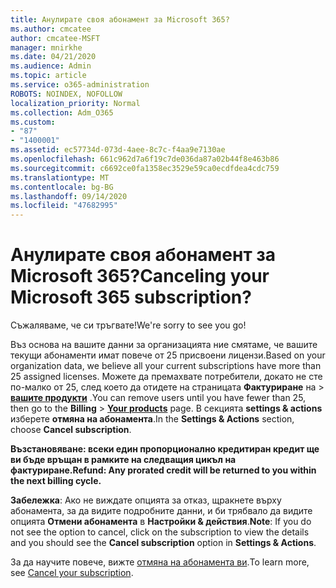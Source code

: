 ```yaml
---
title: Анулирате своя абонамент за Microsoft 365?
ms.author: cmcatee
author: cmcatee-MSFT
manager: mnirkhe
ms.date: 04/21/2020
ms.audience: Admin
ms.topic: article
ms.service: o365-administration
ROBOTS: NOINDEX, NOFOLLOW
localization_priority: Normal
ms.collection: Adm_O365
ms.custom:
- "87"
- "1400001"
ms.assetid: ec57734d-073d-4aee-8c7c-f4aa9e7130ae
ms.openlocfilehash: 661c962d7a6f19c7de036da87a02b44f8e463b86
ms.sourcegitcommit: c6692ce0fa1358ec3529e59ca0ecdfdea4cdc759
ms.translationtype: MT
ms.contentlocale: bg-BG
ms.lasthandoff: 09/14/2020
ms.locfileid: "47682995"
---
```

# <a name="canceling-your-microsoft-365-subscription"></a><span data-ttu-id="8ecc6-102">Анулирате своя абонамент за Microsoft 365?</span><span class="sxs-lookup"><span data-stu-id="8ecc6-102">Canceling your Microsoft 365 subscription?</span></span>

<span data-ttu-id="8ecc6-103">Съжаляваме, че си тръгвате!</span><span class="sxs-lookup"><span data-stu-id="8ecc6-103">We're sorry to see you go!</span></span>
  
<span data-ttu-id="8ecc6-104">Въз основа на вашите данни за организацията ние смятаме, че вашите текущи абонаменти имат повече от 25 присвоени лицензи.</span><span class="sxs-lookup"><span data-stu-id="8ecc6-104">Based on your organization data, we believe all your current subscriptions have more than 25 assigned licenses.</span></span> <span data-ttu-id="8ecc6-105">Можете да премахвате потребители, докато не сте по-малко от 25, след което да отидете на страницата **Фактуриране** на \> **[вашите продукти](https://go.microsoft.com/fwlink/p/?linkid=842054)** .</span><span class="sxs-lookup"><span data-stu-id="8ecc6-105">You can remove users until you have fewer than 25, then go to the **Billing** \> **[Your products](https://go.microsoft.com/fwlink/p/?linkid=842054)** page.</span></span> <span data-ttu-id="8ecc6-106">В секцията **settings & actions** изберете **отмяна на абонамента**.</span><span class="sxs-lookup"><span data-stu-id="8ecc6-106">In the **Settings & Actions** section, choose **Cancel subscription**.</span></span>
 
<span data-ttu-id="8ecc6-107">**Възстановяване: всеки един пропорционално кредитиран кредит ще ви бъде връщан в рамките на следващия цикъл на фактуриране.**</span><span class="sxs-lookup"><span data-stu-id="8ecc6-107">**Refund: Any prorated credit will be returned to you within the next billing cycle.**</span></span> 

<span data-ttu-id="8ecc6-108">**Забележка**: Ако не виждате опцията за отказ, щракнете върху абонамента, за да видите подробните данни, и би трябвало да видите опцията **Отмени абонамента** в **Настройки & действия**.</span><span class="sxs-lookup"><span data-stu-id="8ecc6-108">**Note**: If you do not see the option to cancel, click on the subscription to view the details and you should see the **Cancel subscription** option in **Settings & Actions**.</span></span> 

<span data-ttu-id="8ecc6-109">За да научите повече, вижте [отмяна на абонамента ви](https://docs.microsoft.com/microsoft-365/commerce/subscriptions/cancel-your-subscription).</span><span class="sxs-lookup"><span data-stu-id="8ecc6-109">To learn more, see [Cancel your subscription](https://docs.microsoft.com/microsoft-365/commerce/subscriptions/cancel-your-subscription).</span></span>
